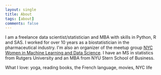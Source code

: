 ```yaml
---
layout: single
title: About
tags: [about]
comments: false
---
```


I am a freelance data scientist/statistician and MBA with skills in Python, R and SAS. I worked for over 10 years as a biostatistician in the pharmaceutical industry.  I'm also an organizer of the meetup group [NYC Women in Machine Learning and Data Science](wimlds.org). I have an MS in statistics from Rutgers University and an MBA from NYU Stern School of Business.

What I love:  yoga, reading books, the French language, movies, NYC life
